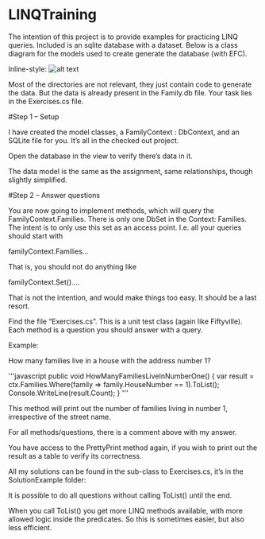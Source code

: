 # LINQTraining

The intention of this project is to provide examples for practicing LINQ queries.
Included is an sqlite database with a dataset. Below is a class diagram for the models used to create generate the database (with EFC).

Inline-style: 
![alt text](https://github.com/TroelsMortensen/LINQTraining/blob/master/LINQTraining/ModelsDiagram.png "Models diagram")

Most of the directories are not relevant, they just contain code to generate the data. But the data is already present in the Family.db file. Your task lies in the Exercises.cs file.

#Step 1 – Setup

I have created the model classes, a FamilyContext : DbContext, and an SQLite file for you. It’s all in the checked out project.

Open the database in the view to verify there’s data in it.

The data model is the same as the assignment, same relationships, though slightly simplified.

 

#Step 2 – Answer questions

You are now going to implement methods, which will query the FamilyContext.Families. There is only one DbSet in the Context: Families. The intent is to only use this set as an access point. I.e. all your queries should start with

familyContext.Families…

That is, you should not do anything like

familyContext.Set<Child>()….

That is not the intention, and would make things too easy. It should be a last resort.

 

Find the file “Exercises.cs”. This is a unit test class (again like Fiftyville). Each method is a question you should answer with a query.

 
Example:

How many families live in a house with the address number 1?

'''javascript
public void HowManyFamiliesLiveInNumberOne()
{
    var result = ctx.Families.Where(family => family.HouseNumber == 1).ToList();
    Console.WriteLine(result.Count);
}
'''

This method will print out the number of families living in number 1, irrespective of the street name.

For all methods/questions, there is a comment above with my answer.

 

You have access to the PrettyPrint method again, if you wish to print out the result as a table to verify its correctness.

 

All my solutions can be found in the sub-class to Exercises.cs, it’s in the SolutionExample folder:

 

 

It is possible to do all questions without calling ToList() until the end. 

 

When you call ToList() you get more LINQ methods available, with more allowed logic inside the predicates. So this is sometimes easier, but also less efficient. 
